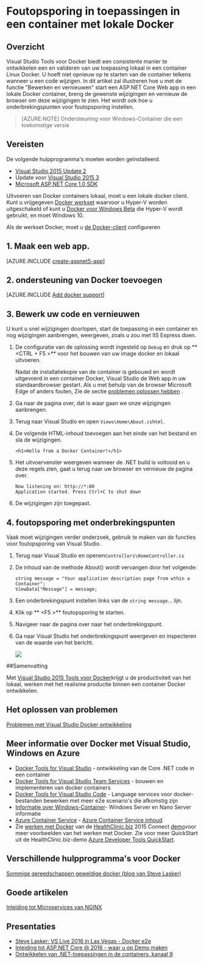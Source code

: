 <properties
   pageTitle="Foutopsporing in toepassingen in een lokale Docker container | Microsoft Azure"
   description="Meer informatie over het wijzigen van een toepassing die wordt uitgevoerd in een lokale Docker-container, de container via bewerken en vernieuwen vernieuwen en fouten opsporen onderbrekingspunten instellen"
   services="azure-container-service"
   documentationCenter="na"
   authors="mlearned"
   manager="douge"
   editor="" />
<tags
   ms.service="multiple"
   ms.devlang="dotnet"
   ms.topic="article"
   ms.tgt_pltfrm="na"
   ms.workload="multiple"
   ms.date="07/22/2016"
   ms.author="mlearned" />

# <a name="debugging-apps-in-a-local-docker-container"></a>Foutopsporing in toepassingen in een container met lokale Docker

## <a name="overview"></a>Overzicht
Visual Studio Tools voor Docker biedt een consistente manier te ontwikkelen een en valideren van uw toepassing lokaal in een container Linux Docker.
U hoeft niet opnieuw op te starten van de container telkens wanneer u een code wijzigen.
In dit artikel zal illustreren hoe u met de functie "Bewerken en vernieuwen" start een ASP.NET Core Web app in een lokale Docker container, breng de gewenste wijzigingen en vernieuw de browser om deze wijzigingen te zien.
Het wordt ook hoe u onderbrekingspunten voor foutopsporing instellen.

> [AZURE.NOTE] Ondersteuning voor Windows-Container die een toekomstige versie

## <a name="prerequisites"></a>Vereisten
De volgende hulpprogramma's moeten worden geïnstalleerd.

- [Visual Studio 2015 Update 2](https://go.microsoft.com/fwlink/?LinkId=691978)
- Update voor [Visual Studio 2015 3](https://go.microsoft.com/fwlink/?LinkId=691129)
- [Microsoft ASP.NET Core 1.0 SDK](https://go.microsoft.com/fwlink/?LinkID=809122)

Uitvoeren van Docker containers lokaal, moet u een lokale docker client.
Kunt u vrijgegeven [Docker werkset](https://www.docker.com/products/overview#/docker_toolbox) waarvoor u Hyper-V worden uitgeschakeld of kunt u [Docker voor Windows Beta](https://beta.docker.com) die Hyper-V wordt gebruikt, en moet Windows 10.

Als de werkset Docker, moet u [de Docker-client](./vs-azure-tools-docker-setup.md) configureren

## <a name="1-create-a-web-app"></a>1. Maak een web app.

[AZURE.INCLUDE [create-aspnet5-app](../includes/create-aspnet5-app.md)]

## <a name="2-add-docker-support"></a>2. ondersteuning van Docker toevoegen

[AZURE.INCLUDE [Add docker support](../includes/vs-azure-tools-docker-add-docker-support.md)]


## <a name="3-edit-your-code-and-refresh"></a>3. Bewerk uw code en vernieuwen

U kunt u snel wijzigingen doorlopen, start de toepassing in een container en nog wijzigingen aanbrengen, weergeven, zoals u zou met IIS Express doen.

1. De configuratie van de oplossing wordt ingesteld op `Debug` en druk op ** &lt;CTRL + F5 >** voor het bouwen van uw image docker en lokaal uitvoeren.

    Nadat de installatiekopie van de container is gebouwd en wordt uitgevoerd in een container Docker, Visual Studio de Web app in uw standaardbrowser gestart.
    Als u met behulp van de browser Microsoft Edge of anders fouten, Zie de sectie [problemen oplossen hebben](vs-azure-tools-docker-troubleshooting-docker-errors.md) .

1. Ga naar de pagina over, dat is waar gaan we onze wijzigingen aanbrengen.

1. Terug naar Visual Studio en open `Views\Home\About.cshtml`.

1. De volgende HTML-inhoud toevoegen aan het einde van het bestand en sla de wijzigingen.

    ```
    <h1>Hello from a Docker Container!</h1>
    ```

1.  Het uitvoervenster weergeven wanneer de .NET build is voltooid en u deze regels zien, gaat u terug naar uw browser en vernieuw de pagina over.

    ```
    Now listening on: http://*:80
    Application started. Press Ctrl+C to shut down
    ```

1.  De wijzigingen zijn toegepast.

## <a name="4-debug-with-breakpoints"></a>4. foutopsporing met onderbrekingspunten

Vaak moet wijzigingen verder onderzoek, gebruik te maken van de functies voor foutopsporing van Visual Studio.

1.  Terug naar Visual Studio en openen`Controllers\HomeController.cs`

1.  De inhoud van de methode About() wordt vervangen door het volgende:

    ```
    string message = "Your application description page from wthin a Container";
    ViewData["Message"] = message;
    ````

1.  Een onderbrekingspunt instellen links van de `string message`... lijn.

1.  Klik op ** &lt;F5 >** foutopsporing te starten.

1.  Navigeer naar de pagina over naar het onderbrekingspunt.

1.  Ga naar Visual Studio het onderbrekingspunt weergeven en inspecteren van de waarde van het bericht.

    ![][2]

##<a name="summary"></a>Samenvatting

Met [Visual Studio 2015 Tools voor Docker](https://aka.ms/DockerToolsForVS)krijgt u de productiviteit van het lokaal, werken met het realisme productie binnen een container Docker ontwikkelen.

## <a name="troubleshooting"></a>Het oplossen van problemen

[Problemen met Visual Studio Docker ontwikkeling](vs-azure-tools-docker-troubleshooting-docker-errors.md)

## <a name="more-about-docker-with-visual-studio-windows-and-azure"></a>Meer informatie over Docker met Visual Studio, Windows en Azure

- [Docker Tools for Visual Studio](http://aka.ms/dockertoolsforvs) - ontwikkeling van de Core .NET code in een container
- [Docker Tools for Visual Studio Team Services](http://aka.ms/dockertoolsforvsts) - bouwen en implementeren van docker containers
- [Docker Tools for Visual Studio Code](http://aka.ms/dockertoolsforvscode) - Language services voor docker-bestanden bewerken met meer e2e scenario's die afkomstig zijn
- [Informatie over Windows-Container](http://aka.ms/containers)- Windows Server en Nano Server informatie
- [Azure Container Service](https://azure.microsoft.com/services/container-service/) - [Azure Container Service inhoud](http://aka.ms/AzureContainerService)
-    Zie [werken met Docker](https://github.com/Microsoft/HealthClinic.biz/wiki/Working-with-Docker) van de [HealthClinic.biz](https://github.com/Microsoft/HealthClinic.biz) 2015 Connect [demo](https://blogs.msdn.microsoft.com/visualstudio/2015/12/08/connectdemos-2015-healthclinic-biz/)voor meer voorbeelden van het werken met Docker. Zie voor meer QuickStart uit de HealthClinic.biz-demo [Azure Developer Tools QuickStart](https://github.com/Microsoft/HealthClinic.biz/wiki/Azure-Developer-Tools-Quickstarts).

## <a name="various-docker-tools"></a>Verschillende hulpprogramma's voor Docker

[Sommige gereedschappen geweldige docker (blog van Steve Lasker)](https://blogs.msdn.microsoft.com/stevelasker/2016/03/25/some-great-docker-tools/)

## <a name="good-articles"></a>Goede artikelen

[Inleiding tot Microservices van NGINX](https://www.nginx.com/blog/introduction-to-microservices/)

## <a name="presentations"></a>Presentaties

- [Steve Lasker: VS Live 2016 in Las Vegas - Docker e2e](https://github.com/SteveLasker/Presentations/blob/master/VSLive2016/Vegas/)
- [Inleiding tot ASP.NET Core @ 2016 - waar u op Demo maken](https://channel9.msdn.com/Events/Build/2016/B810)
- [Ontwikkelen van .NET-toepassingen in de containers, kanaal 9](https://blogs.msdn.microsoft.com/stevelasker/2016/02/19/developing-asp-net-apps-in-docker-containers/)

[2]: ./media/vs-azure-tools-docker-edit-and-refresh/breakpoint.png
